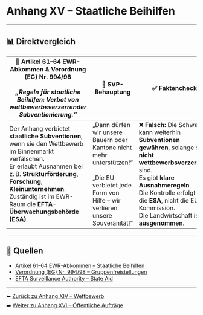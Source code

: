# Anhang XV – Staatliche Beihilfen

---

## 📊 Direktvergleich

| 📜 **Artikel 61–64 EWR-Abkommen & Verordnung (EG) Nr. 994/98** <br><br> _„Regeln für staatliche Beihilfen: Verbot von wettbewerbsverzerrender Subventionierung.“_ | 🧨 **SVP-Behauptung** | ✅ **Faktencheck** |
|-------------------------------------------------------------|------------------------|--------------------|
| Der Anhang verbietet **staatliche Subventionen**, wenn sie den Wettbewerb im Binnenmarkt verfälschen. <br> Er erlaubt Ausnahmen bei z. B. **Strukturförderung**, **Forschung**, **Kleinunternehmen**. <br> Zuständig ist im EWR-Raum die **EFTA-Überwachungsbehörde (ESA)**. | „Dann dürfen wir unsere Bauern oder Kantone nicht mehr unterstützen!“ <br><br> „Die EU verbietet jede Form von Hilfe – wir verlieren unsere Souveränität!“ | ❌ **Falsch:** Die Schweiz kann weiterhin **Subventionen gewähren**, solange sie **nicht wettbewerbsverzerrend** sind. <br> Es gibt **klare Ausnahmeregeln**. <br> Die Kontrolle erfolgt über die **ESA**, nicht die EU-Kommission. <br> Die Landwirtschaft ist **ausgenommen**. |

---

## 🔗 Quellen

- [Artikel 61–64 EWR-Abkommen – Staatliche Beihilfen](https://www.efta.int/sites/default/files/documents/legal-texts/eea/the-eea-agreement/Main%20Text%20of%20the%20Agreement/EEAagreement.pdf)
- [Verordnung (EG) Nr. 994/98 – Gruppenfreistellungen](https://eur-lex.europa.eu/legal-content/DE/TXT/?uri=CELEX:31998R0994)
- [EFTA Surveillance Authority – State Aid](https://www.eftasurv.int/state-aid)

---

⬅️ [Zurück zu Anhang XIV – Wettbewerb](anhang_XIV.md)  
➡️ [Weiter zu Anhang XVI – Öffentliche Aufträge](anhang_XVI.md)
